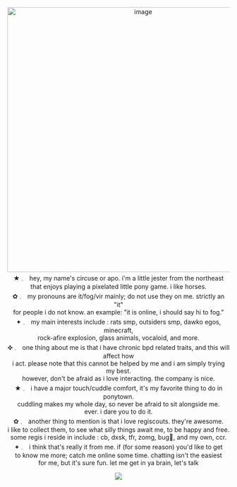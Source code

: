 <p align="center">
<img width="600" height="auto" alt="image" src="https://github.com/user-attachments/assets/00cdd376-cc6e-4c92-b3d2-a8410e0d8c50" />
  <br> ★ 𓈒　hey, my name's circuse or apo. i'm a little jester from the northeast 
  <br> that enjoys playing a pixelated little pony game. i like horses.
  <br> ✿ 𓈒　my pronouns are it/fog/vir mainly; do not use they on me. strictly an "it"
  <br> for people i do not know. an example: "it is online, i should say hi to fog."
  <br> ✦ 𓈒　my main interests include : rats smp, outsiders smp, dawko egos, minecraft,
  <br> rock-afire explosion, glass animals, vocaloid, and more.
  <br> ✜ 𓈒　one thing about me is that i have chronic bpd related traits, and this will affect how
  <br> i act. please note that this cannot be helped by me and i am simply trying my best.
  <br> however, don't be afraid as i love interacting. the company is nice.
  <br> ★ 𓈒　i have a major touch/cuddle comfort, it's my favorite thing to do in ponytown.
  <br> cuddling makes my whole day, so never be afraid to sit alongside me.
  <br> ever. i dare you to do it.
  <br> ✿ 𓈒　another thing to mention is that i love regiscouts. they're awesome.
  <br> i like to collect them, to see what silly things await me, to be happy and free.
  <br> some regis i reside in include : cb, dxsk, tfr, zomg, bug🐛, and my own, ccr.
  <br> ✦ 𓈒　i think that's really it from me. if (for some reason) you'd like to get
  <br> to know me more; catch me online some time. chatting isn't the easiest
  <br> for me, but it's sure fun. let me get in ya brain, let's talk
</p>

<p align="center"
  
![](https://komarev.com/ghpvc/?username=twodoorcinemacIub&color=red)

</p>
